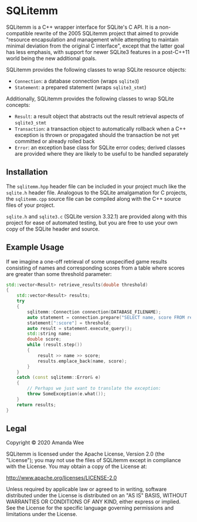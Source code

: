 SQLitemm
========
SQLitemm is a C++ wrapper interface for SQLite's C API. It is a non-compatible rewrite of the 2005 SQLitemm project that aimed to provide "resource encapsulation and management while attempting to maintain minimal deviation from the original C interface", except that the latter goal has less emphasis, with support for newer SQLite3 features in a post-C++11 world being the new additional goals.

SQLitemm provides the following classes to wrap SQLite resource objects:
* `Connection`: a database connection (wraps `sqlite3`)
* `Statement`: a prepared statement (wraps `sqlite3_stmt`)

Additionally, SQLitemm provides the following classes to wrap SQLite concepts:
* `Result`: a result object that abstracts out the result retrieval aspects of `sqlite3_stmt`
* `Transaction`: a transaction object to automatically rollback when a C++ exception is thrown or propagated should the transaction be not yet committed or already rolled back
* `Error`: an exception base class for SQLite error codes; derived classes are provided where they are likely to be useful to be handled separately

Installation
------------
The `sqlitemm.hpp` header file can be included in your project much like the `sqlite.h` header file. Analogous to the SQLite amalgamation for C projects, the `sqlitemm.cpp` source file can be compiled along with the C++ source files of your project.

`sqlite.h` and `sqlite3.c` (SQLite version 3.32.1) are provided along with this project for ease of automated testing, but you are free to use your own copy of the SQLite header and source.

Example Usage
-------------
If we imagine a one-off retrieval of some unspecified game results consisting of names and corresponding scores from a table where scores are greater than some threshold parameter:
```C++
std::vector<Result> retrieve_results(double threshold)
{
    std::vector<Result> results;
    try
    {
        sqlitemm::Connection connection(DATABASE_FILENAME);
        auto statement = connection.prepare("SELECT name, score FROM result WHERE score > :score");
        statement[":score"] = threshold;
        auto result = statement.execute_query();
        std::string name;
        double score;
        while (result.step())
        {
            result >> name >> score;
            results.emplace_back(name, score);
        }
    }
    catch (const sqlitemm::Error& e)
    {
        // Perhaps we just want to translate the exception:
        throw SomeException(e.what());
    }
    return results;
}
```

Legal
-----
Copyright &copy; 2020 Amanda Wee

SQLitemm is licensed under the Apache License, Version 2.0 (the "License"); you may not use the files of SQLitemm except in compliance with the License. You may obtain a copy of the License at:

http://www.apache.org/licenses/LICENSE-2.0

Unless required by applicable law or agreed to in writing, software distributed under the License is distributed on an "AS IS" BASIS, WITHOUT WARRANTIES OR CONDITIONS OF ANY KIND, either express or implied. See the License for the specific language governing permissions and limitations under the License.
